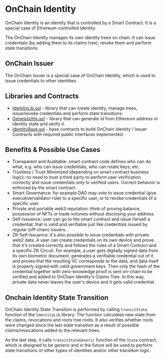 # OnChain Identity

OnChain Identity is an identity that is controlled by a Smart Contract. It is a special case of Ethereum-controlled Identity.

The OnChain Identity manages its own identity trees on chain. It can issue credentials (by adding them to its claims tree), revoke them and perform state transitions.

## OnChain Issuer

The OnChain Issuer is a special case of OnChain Identity, which is used to issue credentials to other identities.

## Libraries and Contracts

* [IdentityLib.sol](https://github.com/iden3/contracts/blob/master/contracts/lib/IdentityLib.sol) - library that can create identity, manage trees, issue/revoke credentials and perform state transitions.
* [GenesisUtils.sol](https://github.com/iden3/contracts/blob/master/contracts/lib/GenesisUtils.sol) - library that can generate id from Ethereum address or identity state and verify it.
* [IdentityBase.sol](https://github.com/iden3/contracts/blob/master/contracts/lib/IdentityBase.sol) - base contracts to build OnChain Identity / Issuer Contracts with required public interfaces implemented.

## Benefits & Possible Use Cases

* Transparent and Auditable: smart contract code defines who can do what, e.g. who can issue credentials, who can rotate keys, etc.
* Trustless / Trust-Minimized (depending on smart contract business logic): no need to trust a third party to perform user verification correctly and issue credentials only to verified users. Correct behavior is enforced by the smart contract.
* Smart Governance: for example DAO may vote to issue credential (give executive/validator role) to a specific user, or to revoke credentials of a specific user. 
* Private and portable web3 reputation: think of proving balance, possession of NFTs or trade volumes without disclosing your address.
* Self-Issuance: user can go to the smart contract and issue herself a credential, that is valid and verifiable just like credentials issued by regular (off-chain) issuers.
* ZK-Self-Issuance: it's also possible to issue credentials with private web2 data. A user can create credentials on its own device and prove that it's created correctly and follows the rules of a Smart Contract and a specific ZK Circuit. For example, a user gets digitally signed data from its own biometric document, generates a verifiable credential out of it and proves that the resulting VC corresponds to the data, and data itself is properly signed with valid government keys. Then only the hash of the credential together with zero-knowledge proof is sent on-chain to be verified and added to OnChain Identity's Claims Tree. In this way, private data never leaves the user's device and it gets valid credential.

## Onchain Identity State Transition

OnChain Identity State Transition is performed by calling `transitState` function of the `IdentityLib` library. The function calculates new state from the claims, revocations and roots tree roots.
It also verifies whether roots were changed since the last state transition as a result of possible claims/revocations added to the relevant trees.

As the last step, it calls `transitStateGeneric` function of the `State` contract, which is designed to be generic and in the future will be used to perform state transitions of other types of identities and/or other transition logic.
